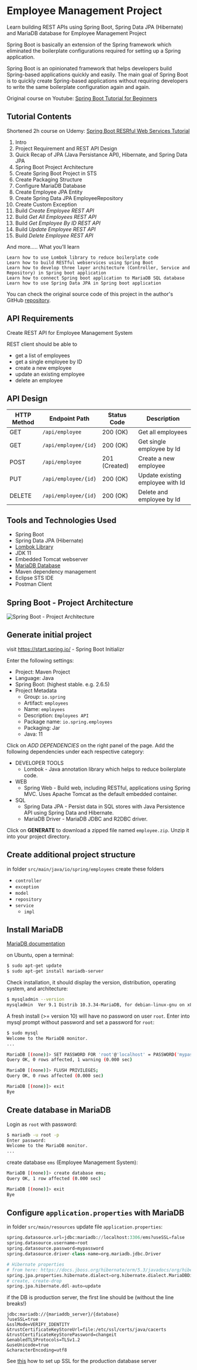 # Employee Management Project
Learn building REST APIs using Spring Boot, Spring Data JPA (Hibernate) and MariaDB database for Employee Management Project

Spring Boot is basically an extension of the Spring framework which eliminated the boilerplate configurations required for setting up a Spring application.

Spring Boot is an opinionated framework that helps developers build Spring-based applications quickly and easily. The main goal of Spring Boot is to quickly create Spring-based applications without requiring developers to write the same boilerplate configuration again and again.

Original course on Youtube: [Spring Boot Tutorial for Beginners](https://youtube.com/playlist?list=PLGRDMO4rOGcOKUURLsVMKZbCZhZJNtEwW)

## Tutorial Contents
Shortened 2h course on Udemy: [Spring Boot RESRful Web Services Tutorial](https://www.udemy.com/course/spring-boot-restful-web-services-tutorial-free-course)

01. Intro
02. Project Requirement and REST API Design
03. Quick Recap of JPA (Java Persistance API), Hibernate, and Spring Data JPA
04. Spring Boot Project Architecture
05. Create Spring Boot Project in STS
06. Create Packaging Structure
07. Configure MariaDB Database
08. Create Employee JPA Entity
09. Create Spring Data JPA EmployeeRepository
10. Create Custom Exception
11. Build *Create Employee REST API*
12. Build *Get All Employees REST API*
13. Build *Get Employee By ID REST API*
14. Build *Update Employee REST API*
15. Build *Delete Employee REST API*

And more.....
What you’ll learn

    Learn how to use Lombok library to reduce boilerplate code
    Learn how to build RESTful webservices using Spring Boot
    Learn how to develop three layer architecture (Controller, Service and Repository) in Spring boot application
    Learn how to connect Spring boot application to MariaDB SQL database
    Learn how to use Spring Data JPA in Spring boot application

You can check the original source code of this project in the author's GitHub [repository](https://github.com/RameshMF/spring-boot-tutorial-course).

## API Requirements
Create REST API for Employee Management System

REST client should be able to
- get a list of employees
- get a single employee by ID
- create a new employee
- update an existing employee
- delete an employee

## API Design
|HTTP Method|Endpoint Path|Status Code|Description
|-|-|-|-|
|GET|`/api/employee`|200 (OK)|Get all employees
|GET|`/api/employee/{id}`|200 (OK)|Get single employee by Id
|POST|`/api/employee`|201 (Created)|Create a new employee
|PUT|`/api/employee/{id}`|200 (OK)|Update existing employee with Id
|DELETE|`/api/employee/{id}`|200 (OK)|Delete and employee by Id

## Tools and Technologies Used
- Spring Boot
- Spring Data JPA (Hibernate)
- [Lombok Library](https://projectlombok.org/)
- JDK 11
- Embedded Tomcat webserver
- [MariaDB Database](https://mariadb.org/documentation/)
- Maven dependency management
- Eclipse STS IDE
- Postman Client

## Spring Boot - Project Architecture
![Spring Boot - Project Architecture](./doc/spring-boot-project-architecture.png)

## Generate initial project
visit https://start.spring.io/ - Spring Boot Initializr

Enter the following settings:

* Project: Maven Project
* Language: Java
* Spring Boot: (highest stable. e.g. 2.6.5)
* Project Metadata
    * Group: `io.spring`
    * Artifact: `employees`
    * Name: `employees`
    * Description: `Employees API`
    * Package name: `io.spring.employees` 
    * Packaging: Jar
    * Java: 11

Click on *ADD DEPENDENCIES* on the right panel of the page. Add the following dependencies under each respective category:

* DEVELOPER TOOLS
    * Lombok - Java annotation library which helps to reduce boilerplate code.
* WEB
    * Spring Web - Build web, including RESTful, applications using Spring MVC. Uses Apache Tomcat as the default embedded container.
* SQL
    * Spring Data JPA - Persist data in SQL stores with Java Persistence API using Spring Data and Hibernate.
    * MariaDB Driver - MariaDB JDBC and R2DBC driver.

Click on **GENERATE** to download a zipped file named `employee.zip`. Unzip it into your project directory.

## Create additional project structure
in folder `src/main/java/io/spring/employees` create these folders
- `controller`
- `exception`
- `model`
- `repository`
- `service`
    - `impl`

## Install MariaDB
[MariaDB documentation](https://mariadb.org/documentation/)

on Ubuntu, open a terminal:
```Bash
$ sudo apt-get update
$ sudo apt-get install mariadb-server
```
Check installation, it should display the version, distribution, operating system, and architecture:
```Bash
$ mysqladmin --version
mysqladmin  Ver 9.1 Distrib 10.3.34-MariaDB, for debian-linux-gnu on x86_64
```
A fresh install (>= version 10) will have no password on user `root`. Enter into mysql prompt without password and set a password for `root`:
```Bash
$ sudo mysql
Welcome to the MariaDB monitor.
...

MariaDB [(none)]> SET PASSWORD FOR 'root'@'localhost' = PASSWORD('mypassword');
Query OK, 0 rows affected, 1 warning (0.000 sec)

MariaDB [(none)]> FLUSH PRIVILEGES;
Query OK, 0 rows affected (0.000 sec)

MariaDB [(none)]> exit
Bye
```

## Create database in MariaDB
Login as `root` with password:
```Bash
$ mariadb -u root -p
Enter password: 
Welcome to the MariaDB monitor.
...
```
create database `ems` (Employee Management System):
```Bash
MariaDB [(none)]> create database ems;
Query OK, 1 row affected (0.000 sec)

MariaDB [(none)]> exit
Bye
```

## Configure `application.properties` with MariaDB
in folder `src/main/resources` update file `application.properties`:
```Python
spring.datasource.url=jdbc:mariadb://localhost:3306/ems?useSSL=false
spring.datasource.username=root
spring.datasource.password=mypassword
spring.datasource.driver-class-name=org.mariadb.jdbc.Driver

# Hibernate properties
# from here: https://docs.jboss.org/hibernate/orm/5.3/javadocs/org/hibernate/dialect/package-summary.html
spring.jpa.properties.hibernate.dialect=org.hibernate.dialect.MariaDBDialect
# create, create-drop
spring.jpa.hibernate.ddl-auto=update
```

if the DB is production server, the first line should be (without the line breaks!)
```http
jdbc:mariadb://{mariaddb_server}/{database}
?useSSL=true
&sslMode=VERIFY_IDENTITY
&trustCertificateKeyStoreUrl=file:/etc/ssl/certs/java/cacerts
&trustCertificateKeyStorePassword=changeit
&enabledTLSProtocols=TLSv1.2
&useUnicode=true
&characterEncoding=utf8
```
See [this](https://beansandanicechianti.blogspot.com/2019/11/mysql-ssl-configuration.html) how to set up SSL for the production database server